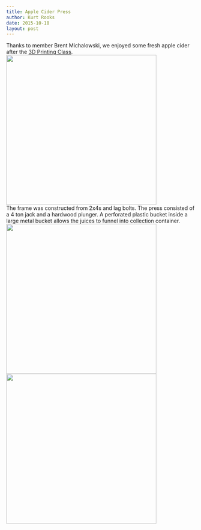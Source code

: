 ```yaml
---
title: Apple Cider Press
author: Kurt Rooks
date: 2015-10-18
layout: post
---
```

Thanks to member Brent Michalowski, we enjoyed some fresh apple cider after the [3D Printing Class](http://wiki.hacksburg.org/events:2015:3d_printing_class).
<a href="http://wiki.hacksburg.org/_media/img_20151018_143115.jpg"><img class="center" src="http://wiki.hacksburg.org/_media/img_20151018_143115.jpg" height="400"></a>
<br>
The frame was constructed from 2x4s and lag bolts. The press consisted of a 4 ton jack and a hardwood plunger. A perforated plastic bucket inside a large metal bucket allows the juices to funnel into collection container.
<br>
<a href="http://wiki.hacksburg.org/_media/img_20151018_141901.jpg"><img class="left" src="http://wiki.hacksburg.org/_media/img_20151018_141901.jpg" height="400"></a>
<a href="http://wiki.hacksburg.org/_media/img_20151018_142148.jpg"><img class="left" src="http://wiki.hacksburg.org/_media/img_20151018_142148.jpg" height="400"></a>
